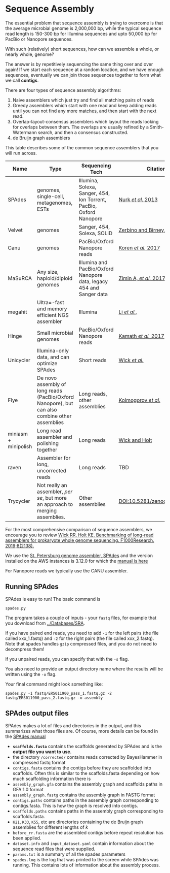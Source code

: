 # Sequence Assembly

The essential problem that sequence assembly is trying to overcome is that the average microbial genome is 2,000,000 bp, while the typical sequence read length is 150-300 bp for Illumina sequences and upto 50,000 bp for PacBio or Nanopore sequences.

With such (relatively) short sequences, how can we assemble a whole, or nearly whole, genome?

The answer is by repetitively sequencing the same thing over and over again! If we start each sequence at a random location, and we have enough sequences, eventually we can join those sequences together to form what we call **contigs**.

There are four types of sequence assembly algorithms:

1. Naive assemblers which just try and find all matching pairs of reads
2. Greedy assemblers which start with one read and keep adding reads until you can not find any more matches, and then start with the next read.
3. Overlap-layout-consensus assemblers which layout the reads looking for overlaps between them. The overlaps are usually refined by a Smith-Watermann search, and then a consensus constructed.
4. de Bruijn graph assemblers

This table describes some of the common sequence assemblers that you will run across. 

  **Name** | **Type** | **Sequencing Tech** | **Citation** | **Documentation** | **Homepage**
  --- | --- | --- | --- | --- | ---
SPAdes | genomes, single-cell, metagenomes, ESTs | Illumina, Solexa, Sanger, 454, Ion Torrent, PacBio, Oxford Nanopore |  [Nurk *et al.* 2013](https://link.springer.com/chapter/10.1007%2F978-3-642-37195-0_13) | [version 3.12 manual](http://cab.spbu.ru/files/release3.12.0/manual.html) |   [SPAdes](http://bioinf.spbau.ru/en/spades)
Velvet |  genomes  | Sanger, 454, Solexa, SOLiD | [Zerbino and Birney, 2008](https://genome.cshlp.org/content/18/5/821.long) | [version 1.12 manual](https://www.ebi.ac.uk/~zerbino/velvet/Manual.pdf) |   [EBI](http://www.ebi.ac.uk/~zerbino/velvet/)
Canu |  genomes  | PacBio/Oxford Nanopore reads |  [Koren *et al.* 2017](https://genome.cshlp.org/content/27/5/722) | [manual for all versions](https://canu.readthedocs.io/en/latest/quick-start.html) | [Git repo](https://github.com/marbl/canu)
MaSuRCA | Any size, haploid/diploid genomes | Illumina and PacBio/Oxford Nanopore data, legacy 454 and Sanger data | [Zimin A, *et al.* 2017](https://www.ncbi.nlm.nih.gov/pubmed/28130360) |   [Git Repo](https://github.com/alekseyzimin/masurca) | [Git Repo](https://github.com/alekseyzimin/masurca)
megahit | Ultra=-fast and memory efficient NGS assembler | Illumina | [Li *et al.,*](http://www.ncbi.nlm.nih.gov/pubmed/25609793) | [git repo](https://github.com/voutcn/megahit)
Hinge | Small microbial genomes | PacBio/Oxford Nanopore reads | [Kamath *et al.* 2017](https://genome.cshlp.org/content/27/5/747.full) | [jupyter notebook](https://github.com/HingeAssembler/HINGE-analyses) |   [Git repo](https://github.com/HingeAssembler/HINGE)
Unicycler | Illumina-only data, and can optimize SPAdes | Short reads | [Wick *et al.*](http://journals.plos.org/ploscompbiol/article?id=10.1371/journal.pcbi.1005595)  | [Git Repo](https://github.com/rrwick/Unicycler)  
Flye | De novo assembly of long reads (PacBio/Oxford Nanopore), but can also combine other assemblies | Long reads, other assemblies | [Kolmogorov *et al.*](https://doi.org/10.1038/s41592-020-00971-x) | [Git Repo](https://github.com/fenderglass/Flye)
miniasm + minipolish | Long read assembler and polishing together  | Long reads | [Wick and Holt](https://f1000research.com/articles/8-2138) | [Git repo](https://github.com/rrwick/Minipolish)
raven | Assembler for long, uncorrected reads | Long reads | TBD | [Git repo](https://github.com/lbcb-sci/raven)
Trycycler | Not really an assembler, *per se*, but more an approach to merging assemblies. | Other assemblies | [DOI:10.5281/zenodo.3965017](https://doi.org/10.5281/zenodo.3965017) | [git Repo](https://github.com/rrwick/Trycycler)

For the most comprehensive comparison of sequence assemblers, we encourage you to review [Wick RR, Holt KE. Benchmarking of long-read assemblers for prokaryote whole genome sequencing. F1000Research. 2019;8(2138).](https://f1000research.com/articles/8-2138)

We use the [St. Petersburg genome assembler, SPAdes](http://cab.spbu.ru/software/spades/) and the version installed on the AWS instances is 3.12.0 for which the [manual is here](http://cab.spbu.ru/files/release3.12.0/manual.html)

For Nanopore reads we typically use the CANU assembler.

## Running SPAdes

SPAdes is easy to run! The basic command is 

```
spades.py
```

The program takes a couple of inputs - your `fastq` files, for example that you download from [../Databases/SRA](../Databases/SRA).

If you have paired end reads, you need to add `-1` for the left pairs (the file called xxx\_1.fastq) and `-2` for the right pairs (the file called xxx\_2.fastq). Note that spades handles `gzip` compressed files, and you do not need to decompress them!

If you unpaired reads, you can specify that with the `-s` flag.

You also need to provide an output directory name where the results will be written using the `-o` flag.

Your final command might look something like:

```
spades.py -1 fastq/ERS011900_pass_1.fastq.gz -2 fastq/ERS011900_pass_2.fastq.gz -o assembly
```

## SPAdes output files

SPAdes makes a lot of files and directories in the output, and this summarizes what those files are. Of course, more details can be found in the [SPAdes manual](http://cab.spbu.ru/files/release3.12.0/manual.html)

* **`scaffolds.fasta`** contains the scaffolds generated by SPAdes and is the **output file you want to use**.
* the directory `/corrected/` contains reads corrected by BayesHammer in compressed fastq format
* `contigs.fasta` contains the contigs before they are scaffolded into scaffolds. Often this is similar to the scaffolds.fasta depending on how much scaffolding information there is
* `assembly_graph.gfa` contains the assembly graph and scaffolds paths in GFA 1.0 format
* `assembly_graph.fastg` contains the assembly graph in FASTG format
* `contigs.paths` contains paths in the assembly graph corresponding to contigs.fasta. This is how the graph is resolved into contigs.
* `scaffolds.paths` contains paths in the assembly graph corresponding to scaffolds.fasta.
* `K21`, `K33`, `K55`, etc are directories containing the de Bruijn graph assemblies for different lengths of *k*
* `before_rr.fasta` are the assembled contigs before repeat resolution has been applied.
* `dataset.info` and `input_dataset.yaml` contain information about the sequence read files that were supplied.
* `params.txt` is a summary of all the spades parameters
* `spades.log` is the log that was printed to the screen while SPAdes was running. This contains lots of information about the assembly process.


